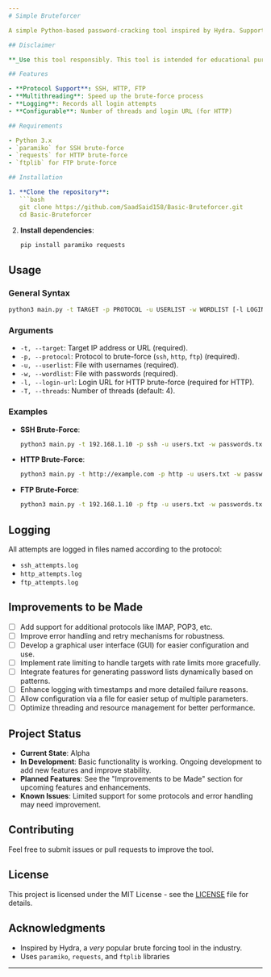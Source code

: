 ```yaml
---
# Simple Bruteforcer

A simple Python-based password-cracking tool inspired by Hydra. Supports SSH, HTTP, and FTP brute-force attacks. 

## Disclaimer

**_Use this tool responsibly. This tool is intended for educational purposes and legitimate security testing only._** Unauthorized use of this tool against systems you do not own or have explicit permission to test is illegal and unethical. The creator of this tool is not responsible for any misuse or legal consequences resulting from its use. Always obtain proper authorization before performing security testing. 

## Features

- **Protocol Support**: SSH, HTTP, FTP
- **Multithreading**: Speed up the brute-force process
- **Logging**: Records all login attempts
- **Configurable**: Number of threads and login URL (for HTTP)

## Requirements

- Python 3.x
- `paramiko` for SSH brute-force
- `requests` for HTTP brute-force
- `ftplib` for FTP brute-force

## Installation

1. **Clone the repository**:
   ```bash
   git clone https://github.com/SaadSaid158/Basic-Bruteforcer.git
   cd Basic-Bruteforcer
   ```

2. **Install dependencies**:
   ```bash
   pip install paramiko requests
   ```

## Usage

### General Syntax

```bash
python3 main.py -t TARGET -p PROTOCOL -u USERLIST -w WORDLIST [-l LOGIN_URL] [-T THREADS]
```

### Arguments

- `-t, --target`: Target IP address or URL (required).
- `-p, --protocol`: Protocol to brute-force (`ssh`, `http`, `ftp`) (required).
- `-u, --userlist`: File with usernames (required).
- `-w, --wordlist`: File with passwords (required).
- `-l, --login-url`: Login URL for HTTP brute-force (required for HTTP).
- `-T, --threads`: Number of threads (default: 4).

### Examples

- **SSH Brute-Force**:
  ```bash
  python3 main.py -t 192.168.1.10 -p ssh -u users.txt -w passwords.txt
  ```

- **HTTP Brute-Force**:
  ```bash
  python3 main.py -t http://example.com -p http -u users.txt -w passwords.txt -l http://example.com/login
  ```

- **FTP Brute-Force**:
  ```bash
  python3 main.py -t 192.168.1.10 -p ftp -u users.txt -w passwords.txt
  ```

## Logging

All attempts are logged in files named according to the protocol:
- `ssh_attempts.log`
- `http_attempts.log`
- `ftp_attempts.log`

## Improvements to be Made

- [ ] Add support for additional protocols like IMAP, POP3, etc.
- [ ] Improve error handling and retry mechanisms for robustness.
- [ ] Develop a graphical user interface (GUI) for easier configuration and use.
- [ ] Implement rate limiting to handle targets with rate limits more gracefully.
- [ ] Integrate features for generating password lists dynamically based on patterns.
- [ ] Enhance logging with timestamps and more detailed failure reasons.
- [ ] Allow configuration via a file for easier setup of multiple parameters.
- [ ] Optimize threading and resource management for better performance.

## Project Status

- **Current State**: Alpha
- **In Development**: Basic functionality is working. Ongoing development to add new features and improve stability.
- **Planned Features**: See the "Improvements to be Made" section for upcoming features and enhancements.
- **Known Issues**: Limited support for some protocols and error handling may need improvement.

## Contributing

Feel free to submit issues or pull requests to improve the tool.

## License

This project is licensed under the MIT License - see the [LICENSE](LICENSE) file for details.

## Acknowledgments

- Inspired by Hydra, a _very_ popular brute forcing tool in the industry.
- Uses `paramiko`, `requests`, and `ftplib` libraries

---
```

